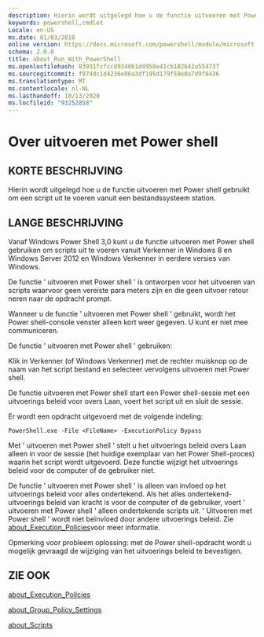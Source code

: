 ```yaml
---
description: Hierin wordt uitgelegd hoe u de functie uitvoeren met Power shell gebruikt om een script uit te voeren vanuit een bestandssysteem station.
keywords: powershell,cmdlet
Locale: en-US
ms.date: 01/03/2018
online version: https://docs.microsoft.com/powershell/module/microsoft.powershell.core/about/about_run_with_powershell?view=powershell-7.1&WT.mc_id=ps-gethelp
schema: 2.0.0
title: about_Run_With_PowerShell
ms.openlocfilehash: 83931fcfcc89340b1d4958e41cb182642a554737
ms.sourcegitcommit: f874dc1d4236e06a3df195d179f59e0a7d9f8436
ms.translationtype: MT
ms.contentlocale: nl-NL
ms.lasthandoff: 10/13/2020
ms.locfileid: "93252858"
---
```

# <a name="about-run-with-powershell"></a>Over uitvoeren met Power shell

## <a name="short-description"></a>KORTE BESCHRIJVING
Hierin wordt uitgelegd hoe u de functie uitvoeren met Power shell gebruikt om een script uit te voeren vanuit een bestandssysteem station.

## <a name="long-description"></a>LANGE BESCHRIJVING

Vanaf Windows Power Shell 3,0 kunt u de functie uitvoeren met Power shell gebruiken om scripts uit te voeren vanuit Verkenner in Windows 8 en Windows Server 2012 en Windows Verkenner in eerdere versies van Windows.

De functie ' uitvoeren met Power shell ' is ontworpen voor het uitvoeren van scripts waarvoor geen vereiste para meters zijn en die geen uitvoer retour neren naar de opdracht prompt.

Wanneer u de functie ' uitvoeren met Power shell ' gebruikt, wordt het Power shell-console venster alleen kort weer gegeven. U kunt er niet mee communiceren.

De functie ' uitvoeren met Power shell ' gebruiken:

Klik in Verkenner (of Windows Verkenner) met de rechter muisknop op de naam van het script bestand en selecteer vervolgens uitvoeren met Power shell.

De functie uitvoeren met Power shell start een Power shell-sessie met een uitvoerings beleid voor overs Laan, voert het script uit en sluit de sessie.

Er wordt een opdracht uitgevoerd met de volgende indeling:

```
PowerShell.exe -File <FileName> -ExecutionPolicy Bypass
```

Met ' uitvoeren met Power shell ' stelt u het uitvoerings beleid overs Laan alleen in voor de sessie (het huidige exemplaar van het Power Shell-proces) waarin het script wordt uitgevoerd.
Deze functie wijzigt het uitvoerings beleid voor de computer of de gebruiker niet.

De functie ' uitvoeren met Power shell ' is alleen van invloed op het uitvoerings beleid voor alles ondertekend. Als het alles ondertekend-uitvoerings beleid van kracht is voor de computer of de gebruiker, voert ' uitvoeren met Power shell ' alleen ondertekende scripts uit. ' Uitvoeren met Power shell ' wordt niet beïnvloed door andere uitvoerings beleid. Zie [about_Execution_Policies](about_Execution_Policies.md)voor meer informatie.

Opmerking voor probleem oplossing: met de Power shell-opdracht wordt u mogelijk gevraagd de wijziging van het uitvoerings beleid te bevestigen.

## <a name="see-also"></a>ZIE OOK

[about_Execution_Policies](about_Execution_Policies.md)

[about_Group_Policy_Settings](about_Group_Policy_Settings.md)

[about_Scripts](about_Scripts.md)

